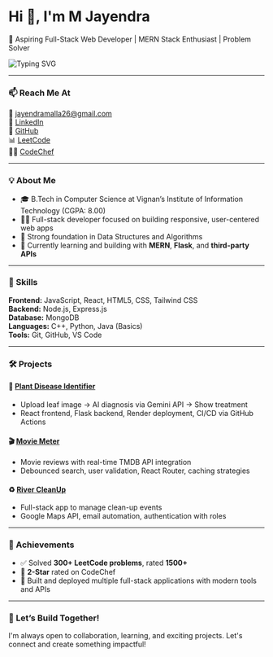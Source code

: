 # Hi 👋, I'm M Jayendra

🚀 Aspiring Full-Stack Web Developer | MERN Stack Enthusiast | Problem Solver

![Typing SVG](https://readme-typing-svg.herokuapp.com?font=Fira+Code&size=22&pause=1000&center=true&vCenter=true&width=500&lines=Web+Developer+%7C+MERN+Stack;React+%7C+Node.js+%7C+MongoDB;Problem+Solver+%7C+300%2B+LeetCode+Problems)

---

### 📫 Reach Me At  
📧 [jayendramalla26@gmail.com](mailto:jayendramalla26@gmail.com)  
🔗 [LinkedIn](https://linkedin.com/in/jayendra-malla-1a77b6256)  
🐙 [GitHub](https://github.com/jayendra123123)  
📊 [LeetCode](https://leetcode.com/u/jayendra_26/)  
👨‍💻 [CodeChef](https://www.codechef.com/users/malla_jayendra)

---

### 💡 About Me
- 🎓 B.Tech in Computer Science at Vignan’s Institute of Information Technology (CGPA: 8.00)
- 👨‍💻 Full-stack developer focused on building responsive, user-centered web apps
- 🧠 Strong foundation in Data Structures and Algorithms
- 🌱 Currently learning and building with **MERN**, **Flask**, and **third-party APIs**

---

### 🔧 Skills

**Frontend:** JavaScript, React, HTML5, CSS, Tailwind CSS  
**Backend:** Node.js, Express.js  
**Database:** MongoDB  
**Languages:** C++, Python, Java (Basics)  
**Tools:** Git, GitHub, VS Code  

---

### 🛠️ Projects

#### 🌿 [Plant Disease Identifier](https://github.com/jayendra123123/plant)
- Upload leaf image → AI diagnosis via Gemini API → Show treatment
- React frontend, Flask backend, Render deployment, CI/CD via GitHub Actions

#### 🎬 [Movie Meter](https://github.com/jayendra123123/movie-review)
- Movie reviews with real-time TMDB API integration
- Debounced search, user validation, React Router, caching strategies

#### ♻️ [River CleanUp](https://github.com/jayendra123123/clean-up)
- Full-stack app to manage clean-up events
- Google Maps API, email automation, authentication with roles

---

### 🏅 Achievements
- ✅ Solved **300+ LeetCode problems**, rated **1500+**  
- 🥈 **2-Star** rated on CodeChef  
- 🧩 Built and deployed multiple full-stack applications with modern tools and APIs  

---

### 🚀 Let’s Build Together!
I'm always open to collaboration, learning, and exciting projects. Let's connect and create something impactful!

